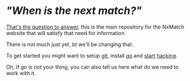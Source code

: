_"When is the next match?"_
======

[That's the question to answer][0], this is the main repository for the NxMatch website that will satisfy that need for information.

There is not much just yet, bt we'll be changing that. 


To get started you might want to setup [git][1], install [go][2] and [start][3] [hacking][4].

Oh, if go is not your thing, you can also tell us here what do we need to work with it.

[0]: https://github.com/nxmatch/webapp/wiki/NxMatch
[1]: https://help.github.com/articles/set-up-git "Setup github in your computer"
[2]: http://golang.org/doc/install "Install the go programming language"
[3]: http://golang.org/doc/code.html "How to write go code"
[4]: http://golang.org/doc/articles/wiki/ "and how to write a webapp in go"





